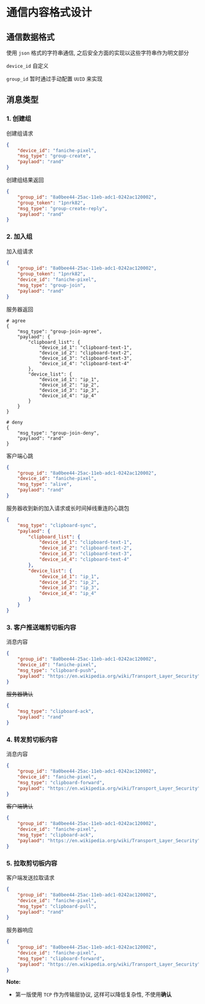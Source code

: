# 通信内容格式设计



## 通信数据格式

使用 `json` 格式的字符串通信, 之后安全方面的实现以这些字符串作为明文部分

`device_id` 自定义

`group_id`  暂时通过手动配置 `UUID` 来实现

## 消息类型

### 1. 创建组

创建组请求

```json
{
    "device_id": "faniche-pixel",
	"msg_type": "group-create",
    "paylaod": "rand"
}
```

创建组结果返回

```json
{
	"group_id": "8a0bee44-25ac-11eb-adc1-0242ac120002",
	"group_token": "1pnrk82",
    "msg_type": "group-create-reply",
    "paylaod": "rand"
}
```

### 2. 加入组

加入组请求

```json
{
	"group_id": "8a0bee44-25ac-11eb-adc1-0242ac120002",
    "group_token": "1pnrk82",
	"device_id": "faniche-pixel",
	"msg_type": "group-join",
	"paylaod": "rand"
}
```

服务器返回

```shell
# agree
{
	"msg_type": "group-join-agree",
	"paylaod": {
		"clipboard_list": {
        	"device_id_1": "clipboard-text-1",
			"device_id_2": "clipboard-text-2",
			"device_id_3": "clipboard-text-3",
			"device_id_4": "clipboard-text-4"
		}, 
		"device_list": {
			"device_id_1": "ip_1",
			"device_id_2": "ip_2",
			"device_id_3": "ip_3",
			"device_id_4": "ip_4"
		}
    }
}

# deny
{
	"msg_type": "group-join-deny",
	"paylaod": "rand"
}
```

客户端心跳

```json
{
	"group_id": "8a0bee44-25ac-11eb-adc1-0242ac120002",
    "device_id": "faniche-pixel",
	"msg_type": "alive",
	"paylaod": "rand"
}
```

服务器收到新的加入请求或长时间掉线重连的心跳包

```json
{
    "msg_type": "clipboard-sync",
	"paylaod": {
		"clipboard_list": {
        	"device_id_1": "clipboard-text-1",
			"device_id_2": "clipboard-text-2",
			"device_id_3": "clipboard-text-3",
			"device_id_4": "clipboard-text-4"
		}, 
		"device_list": {
			"device_id_1": "ip_1",
			"device_id_2": "ip_2",
			"device_id_3": "ip_3",
			"device_id_4": "ip_4"
		}
    }
}
```

### 3. 客户推送端剪切板内容

消息内容

```json
{
    "group_id": "8a0bee44-25ac-11eb-adc1-0242ac120002",
	"device_id": "faniche-pixel",
	"msg_type": "clipboard-push",
	"paylaod": "https://en.wikipedia.org/wiki/Transport_Layer_Security"
}
```

~~服务器确认~~

```json
{
    "msg_type": "clipboard-ack",
	"paylaod": "rand"
}
```

### 4. 转发剪切板内容

消息内容

```json
{
    "group_id": "8a0bee44-25ac-11eb-adc1-0242ac120002",
	"device_id": "faniche-pixel",
	"msg_type": "clipboard-forward",
	"paylaod": "https://en.wikipedia.org/wiki/Transport_Layer_Security"
}
```

~~客户端确认~~

```json
{
    "group_id": "8a0bee44-25ac-11eb-adc1-0242ac120002",
	"device_id": "faniche-pixel",
	"msg_type": "clipboard-ack",
	"paylaod": "https://en.wikipedia.org/wiki/Transport_Layer_Security"
}
```

### 5. 拉取剪切板内容

客户端发送拉取请求

```json
{
    "group_id": "8a0bee44-25ac-11eb-adc1-0242ac120002",
	"device_id": "faniche-pixel",
	"msg_type": "clipboard-pull",
	"paylaod": "rand"
}
```

服务器响应

```json
{
    "group_id": "8a0bee44-25ac-11eb-adc1-0242ac120002",
	"device_id": "faniche-pixel",
	"msg_type": "clipboard-forward",
	"paylaod": "https://en.wikipedia.org/wiki/Transport_Layer_Security"
}
```

**Note:** 

+ 第一版使用 `TCP` 作为传输层协议, 这样可以降低复杂性, 不使用**确认**

